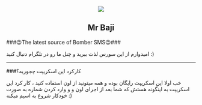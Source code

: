 <p align="center"><img src="https://i.pinimg.com/originals/3a/1c/15/3a1c151e4f4c00676ee2c99e431aa428.png"></p>
<h2 align="center"><b>Mr Baji</b></h2>

</p>
       ###😉The latest source of Bomber SMS😉###

امیدوارم از این سورس لذت ببرید و چنل ما رو در تلگرام دنبال کنید  :)
<hr> 
###کارکرد این اسکریپت چجوریه؟
 
 خب اولا این اسکریپت رایگان بوده و همه میتونید از اون استفاده کنید ، کار کرد این اسکریپت به اینگونه هستش که
شما بعد از اجرای اون و و وارد کردن شماره به صورت خودکار شروع به اسپم میکنه :)

 
